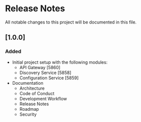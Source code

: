 # Release Notes

All notable changes to this project will be documented in this file.

## [1.0.0]

### Added

- Initial project setup with the following modules:
  - API Gateway [5860]
  - Discovery Service [5858]
  - Configuration Service [5859]
- Documentation
  - Architecture
  - Code of Conduct
  - Development Workflow
  - Release Notes
  - Roadmap
  - Security
